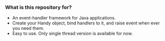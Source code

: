 ### What is this repository for? ###

* An event-handler framework for Java applications.
* Create your Handy object, bind handlers to it, and raise event when ever you need them.
* Easy to use. Only single thread version is available for now.